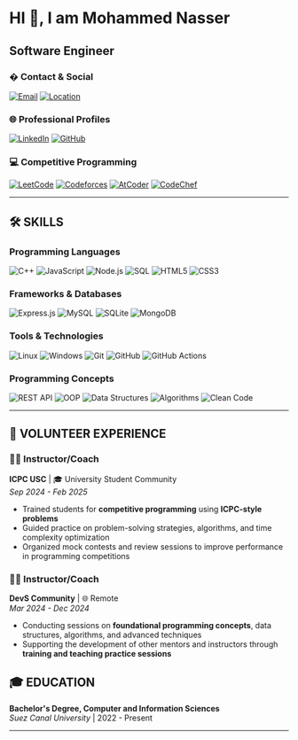 # HI 👋, I am Mohammed Nasser

## Software Engineer

### � Contact & Social

[![Email](https://img.shields.io/badge/Email-D14836?style=for-the-badge&logo=gmail&logoColor=white)](https://mail.google.com/mail/?view=cm&fs=1&to=mohammednassermoageza@gmail.com)
[![Location](https://img.shields.io/badge/Location-Cairo,_Egypt-FF5722?style=for-the-badge&logo=googlemaps&logoColor=white)](https://www.google.com/maps/place/Cairo,+Egypt)



### 🌐 Professional Profiles

[![LinkedIn](https://img.shields.io/badge/LinkedIn-0077B5?style=for-the-badge&logo=linkedin&logoColor=white)](https://www.linkedin.com/in/mohammed-nasser-318620366)
[![GitHub](https://img.shields.io/badge/GitHub-100000?style=for-the-badge&logo=github&logoColor=white)](https://github.com/Moagezaaa)

### 💻 Competitive Programming

[![LeetCode](https://img.shields.io/badge/LeetCode-FFA116?style=for-the-badge&logo=leetcode&logoColor=black)](https://leetcode.com/u/moageza/)
[![Codeforces](https://img.shields.io/badge/Codeforces-1F8ACB?style=for-the-badge&logo=codeforces&logoColor=white)](https://codeforces.com/profile/Mohammed_Nasserr)
[![AtCoder](https://img.shields.io/badge/AtCoder-1F8ACB?style=for-the-badge&logo=atcoder&logoColor=white)](https://atcoder.jp/users/Mohammed_Nasser)
[![CodeChef](https://img.shields.io/badge/CodeChef-5B4638?style=for-the-badge&logo=codechef&logoColor=white)](https://www.codechef.com/users/mohamed_nasser)

---

## 🛠️ SKILLS

### Programming Languages

![C++](https://img.shields.io/badge/C%2B%2B-00599C?style=for-the-badge&logo=c%2B%2B&logoColor=white)
![JavaScript](https://img.shields.io/badge/JavaScript-F7DF1E?style=for-the-badge&logo=javascript&logoColor=black)
![Node.js](https://img.shields.io/badge/Node.js-43853D?style=for-the-badge&logo=node.js&logoColor=white)
![SQL](https://img.shields.io/badge/SQL-4479A1?style=for-the-badge&logo=mysql&logoColor=white)
![HTML5](https://img.shields.io/badge/HTML5-E34F26?style=for-the-badge&logo=html5&logoColor=white)
![CSS3](https://img.shields.io/badge/CSS3-1572B6?style=for-the-badge&logo=css3&logoColor=white)

### Frameworks & Databases

![Express.js](https://img.shields.io/badge/Express.js-404D59?style=for-the-badge&logo=express&logoColor=white)
![MySQL](https://img.shields.io/badge/MySQL-4479A1?style=for-the-badge&logo=mysql&logoColor=white)
![SQLite](https://img.shields.io/badge/SQLite-07405E?style=for-the-badge&logo=sqlite&logoColor=white)
![MongoDB](https://img.shields.io/badge/MongoDB-4EA94B?style=for-the-badge&logo=mongodb&logoColor=white)

### Tools & Technologies

![Linux](https://img.shields.io/badge/Linux-FCC624?style=for-the-badge&logo=linux&logoColor=black)
![Windows](https://img.shields.io/badge/Windows-0078D6?style=for-the-badge&logo=windows&logoColor=white)
![Git](https://img.shields.io/badge/Git-F05032?style=for-the-badge&logo=git&logoColor=white)
![GitHub](https://img.shields.io/badge/GitHub-100000?style=for-the-badge&logo=github&logoColor=white)
![GitHub Actions](https://img.shields.io/badge/GitHub_Actions-2088FF?style=for-the-badge&logo=github-actions&logoColor=white)

### Programming Concepts

![REST API](https://img.shields.io/badge/REST_API-02569B?style=for-the-badge&logo=rest&logoColor=white)
![OOP](https://img.shields.io/badge/OOP-FF6B6B?style=for-the-badge&logo=object-oriented&logoColor=white)
![Data Structures](https://img.shields.io/badge/Data_Structures-4ECDC4?style=for-the-badge&logo=datastructures&logoColor=white)
![Algorithms](https://img.shields.io/badge/Algorithms-45B7D1?style=for-the-badge&logo=algorithms&logoColor=white)
![Clean Code](https://img.shields.io/badge/Clean_Code-FFEAA7?style=for-the-badge&logo=cleancode&logoColor=black)

---

## 🤝 VOLUNTEER EXPERIENCE
### 👨‍🏫 Instructor/Coach
**ICPC USC** | 🎓 University Student Community  
_Sep 2024 - Feb 2025_

- Trained students for **competitive programming** using **ICPC-style problems**  
- Guided practice on problem-solving strategies, algorithms, and time complexity optimization  
- Organized mock contests and review sessions to improve performance in programming competitions  


### 👨‍🏫 Instructor/Coach

**DevS Community** | 🌐 Remote  
_Mar 2024 - Dec 2024_

- Conducting sessions on **foundational programming concepts**, data structures, algorithms, and advanced techniques  
- Supporting the development of other mentors and instructors through **training and teaching practice sessions**  


## 🎓 EDUCATION

**Bachelor's Degree, Computer and Information Sciences**  
_Suez Canal University_ | 2022 - Present

---

